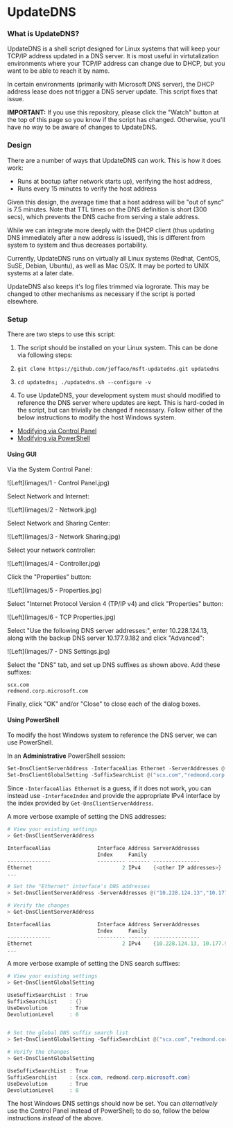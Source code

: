 # UpdateDNS

### What is UpdateDNS?

UpdateDNS is a shell script designed for Linux systems that will keep your
TCP/IP address updated in a DNS server. It is most useful in virtutalization
environments where your TCP/IP address can change due to DHCP, but you want
to be able to reach it by name.

In certain environments (primarily with Microsoft DNS server), the DHCP
address lease does not trigger a DNS server update. This script fixes that
issue.

**IMPORTANT:** If you use this repository, please click the "Watch" button
at the top of this page so you know if the script has changed. Otherwise,
you'll have no way to be aware of changes to UpdateDNS.

### Design

There are a number of ways that UpdateDNS can work. This is how it does work:

- Runs at bootup (after network starts up), verifying the host address,
- Runs every 15 minutes to verify the host address

Given this design, the average time that a host address will be "out of sync"
is 7.5 minutes. Note that TTL times on the DNS definition is short (300 secs),
which prevents the DNS cache from serving a stale address.

While we can integrate more deeply with the DHCP client (thus updating DNS
immediately after a new address is issued), this is different from system to
system and thus decreases portability.

Currently, UpdateDNS runs on virtually all Linux systems (Redhat,
CentOS, SuSE, Debian, Ubuntu), as well as Mac OS/X. It may be ported
to UNIX systems at a later date.

UpdateDNS also keeps it's log files trimmed via logrorate. This may be
changed to other mechanisms as necessary if the script is ported elsewhere.

### Setup

There are two steps to use this script:

1. The script should be installed on your Linux system. This can be done via
following steps:
  1. ```git clone https://github.com/jeffaco/msft-updatedns.git updatedns```
  2. ```cd updatedns; ./updatedns.sh --configure -v```

2. To use UpdateDNS, your development system must should modified to
reference the DNS server where updates are kept. This is hard-coded in
the script, but can trivially be changed if necessary.
Follow either of the below instructions to modify the host Windows system.

- [Modifying via Control Panel](#using-gui)
- [Modifying via PowerShell](#using-powershell)

#### Using GUI

Via the System Control Panel:

![Left](images/1 - Control Panel.jpg)

Select Network and Internet:

![Left](images/2 - Network.jpg)

Select Network and Sharing Center:

![Left](images/3 - Network Sharing.jpg)

Select your network controller:

![Left](images/4 - Controller.jpg)

Click the "Properties" button:

![Left](images/5 - Properties.jpg)

Select "Internet Protocol Version 4 (TP/IP v4) and click "Properties" button:

![Left](images/6 - TCP Properties.jpg)

Select "Use the following DNS server addresses:", enter 10.228.124.13, along with the backup DNS server 10.177.9.182 and click "Advanced":

![Left](images/7 - DNS Settings.jpg)

Select the "DNS" tab, and set up DNS suffixes as shown above. Add these suffixes:

```
scx.com
redmond.corp.microsoft.com
```

Finally, click "OK" and/or "Close" to close each of the dialog boxes.

#### Using PowerShell

To modify the host Windows system to reference the DNS server,
we can use PowerShell.

In an **Administrative** PowerShell session:

```powershell
Set-DnsClientServerAddress -InterfaceAlias Ethernet -ServerAddresses @("10.228.124.13","10.177.9.182")
Set-DnsClientGlobalSetting -SuffixSearchList @("scx.com","redmond.corp.microsoft.com")
```

Since `-InterfaceAlias Ethernet` is a guess, if it does not work,
you can instead use `-InterfaceIndex` and provide the appropriate IPv4 interface
by the index provided by `Get-DnsClientServerAddress`.

A more verbose example of setting the DNS addresses:

```powershell
# View your existing settings
> Get-DnsClientServerAddress

InterfaceAlias               Interface Address ServerAddresses
                             Index     Family
--------------               --------- ------- ---------------
Ethernet                             2 IPv4    {<other IP addresses>}
...

# Set the "Ethernet" interface's DNS addresses
> Set-DnsClientServerAddress -ServerAddresses @("10.228.124.13","10.177.9.182") -InterfaceAlias Ethernet

# Verify the changes
> Get-DnsClientServerAddress

InterfaceAlias               Interface Address ServerAddresses
                             Index     Family
--------------               --------- ------- ---------------
Ethernet                             2 IPv4    {10.228.124.13, 10.177.9.182}
...

```

A more verbose example of setting the DNS search suffixes:


```powershell
# View your existing settings
> Get-DnsClientGlobalSetting

UseSuffixSearchList : True
SuffixSearchList    : {}
UseDevolution       : True
DevolutionLevel     : 0


# Set the global DNS suffix search list
> Set-DnsClientGlobalSetting -SuffixSearchList @("scx.com","redmond.corp.microsoft.com")

# Verify the changes
> Get-DnsClientGlobalSetting

UseSuffixSearchList : True
SuffixSearchList    : {scx.com, redmond.corp.microsoft.com}
UseDevolution       : True
DevolutionLevel     : 0

```

The host Windows DNS settings should now be set.
You can *alternatively* use the Control Panel instead of PowerShell;
to do so, follow the below instructions *instead* of the above.
